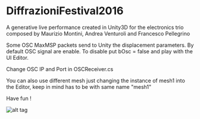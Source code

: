 # DiffrazioniFestival2016

A generative live performance created in Unity3D for the electronics trio composed by Maurizio Montini, Andrea Venturoli and Francesco Pellegrino 

Some OSC MaxMSP packets send to Unity the displacement parameters. 
By default OSC signal are enable. To disable put bOsc = false and play with the UI Editor.

Change OSC IP and Port in OSCReceiver.cs 

You can also use different mesh just changing the instance of mesh1 into the Editor, keep in mind has to be with same name "mesh1"

Have fun !

![alt tag](https://raw.githubusercontent.com/username/projectname/branch/path/to/img.png)

